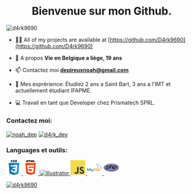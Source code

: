 <h1 align="center">Bienvenue sur mon Github.</h1>

<p align="left"> <img src="https://komarev.com/ghpvc/?username=d4rk9690&label=Profile%20views&color=0e75b6&style=flat" alt="d4rk9690" /> </p>

- 👨‍💻 All of my projects are available at [https://github.com/D4rk9690](https://github.com/D4rk9690)

- 💬 A propos **Vie en Belgique a liège, 19 ans**

- 📫 Contactez moi **depireuxnoah@gmail.com**

- 📄 Mes exprérience: Étudiez 2 ans a Saint Bart, 3 ans a l'IMT et actuellement étudiant IFAPME.

- 💻 Travail en tant que Developer chez Prismatech SPRL.

<h3 align="left">Contactez moi:</h3>
<p align="left">
<a href="https://linkedin.com/in/noah_dep" target="blank"><img align="center" src="https://media.discordapp.net/attachments/852924244185710613/1138821689497624666/linkedin.png" alt="noah_dep" height="30" width="40" /></a>
<a href="https://instagram.com/noah_dep" target="blank"><img align="center" src="https://raw.githubusercontent.com/rahuldkjain/github-profile-readme-generator/master/src/images/icons/Social/instagram.svg" alt="d4rk_dev" height="30" width="40" /></a>
</p>

<h3 align="left">Languages et outils:</h3>
<p align="left"><a href="https://www.w3schools.com/css/" target="_blank" rel="noreferrer"> <img src="https://raw.githubusercontent.com/devicons/devicon/master/icons/css3/css3-original-wordmark.svg" alt="css3" width="40" height="40"/> </a> <a href="https://www.w3.org/html/" target="_blank" rel="noreferrer"> <img src="https://raw.githubusercontent.com/devicons/devicon/master/icons/html5/html5-original-wordmark.svg" alt="html5" width="40" height="40"/> </a> <a href="https://www.adobe.com/in/products/illustrator.html" target="_blank" rel="noreferrer"> <img src="https://www.vectorlogo.zone/logos/adobe_illustrator/adobe_illustrator-icon.svg" alt="illustrator" width="40" height="40"/> </a> <a href="https://developer.mozilla.org/en-US/docs/Web/JavaScript" target="_blank" rel="noreferrer"> <img src="https://raw.githubusercontent.com/devicons/devicon/master/icons/javascript/javascript-original.svg" alt="javascript" width="40" height="40"/> </a> <a href="https://www.mysql.com/" target="_blank" rel="noreferrer"> <img src="https://raw.githubusercontent.com/devicons/devicon/master/icons/mysql/mysql-original-wordmark.svg" alt="mysql" width="40" height="40"/> </a> <a href="https://www.php.net" target="_blank" rel="noreferrer"> <img src="https://raw.githubusercontent.com/devicons/devicon/master/icons/php/php-original.svg" alt="php" width="40" height="40"/> </a>

<p align="left"> <a href="https://github.com/ryo-ma/github-profile-trophy"><img src="https://github-profile-trophy.vercel.app/?username=d4rk9690" alt="d4rk9690" /></a> </p>
